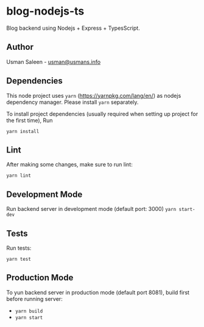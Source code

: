 # blog-nodejs-ts
Blog backend using Nodejs + Express + TypesScript. 

## Author
Usman Saleen - usman@usmans.info

## Dependencies 
This node project uses `yarn` (https://yarnpkg.com/lang/en/) as nodejs dependency manager. Please install `yarn` separately. 

To install project dependencies (usually required when setting up project for the first time), Run

`yarn install`

## Lint
After making some changes, make sure to run lint:

`yarn lint`

## Development Mode
Run backend server in development mode (default port: 3000)
`yarn start-dev`

## Tests
Run tests:

`yarn test`

## Production Mode
To yun backend server in production mode (default port 8081), build first before running server:

- `yarn build`
- `yarn start`